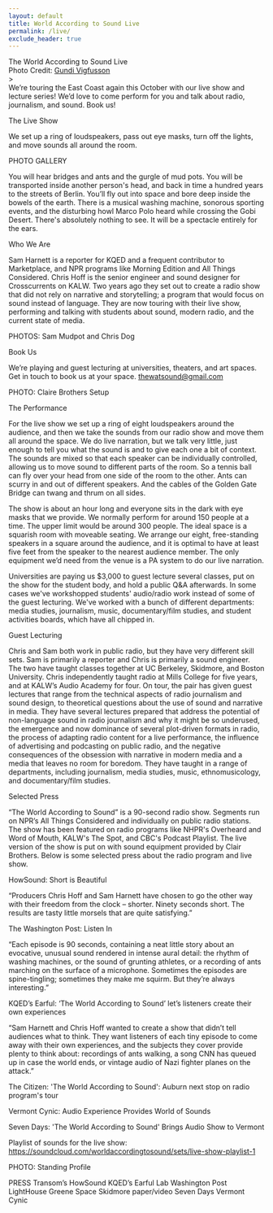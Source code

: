 ```yaml
---
layout: default
title: World According to Sound Live
permalink: /live/
exclude_header: true
---
```


<div class='tour-header'>The World According to Sound Live</div>
<div class='tour-header-image'></div>
<div class='tour-photo-credit'>Photo Credit: <a href="http://www.vigfusson.com/">Gundi Vigfusson</a></div>>

<div class='tour-dates'>
We’re touring the East Coast again this October with our live show and lecture series! We’d love to come perform for you and talk about radio, journalism, and sound. Book us!
</div>

The Live Show

We set up a ring of loudspeakers, pass out eye masks, turn off the lights, and move sounds all around the room. 

PHOTO GALLERY

You will hear bridges and ants and the gurgle of mud pots. You will be transported inside another person's head, and back in time a hundred years to the streets of Berlin. You’ll fly out into space and bore deep inside the bowels of the earth. There is a musical washing machine, sonorous sporting events, and the disturbing howl Marco Polo heard while crossing the Gobi Desert. There's absolutely nothing to see. It will be a spectacle entirely for the ears.

Who We Are 

Sam Harnett is a reporter for KQED and a frequent contributor to Marketplace, and NPR programs like Morning Edition and All Things Considered. Chris Hoff is the senior engineer and sound designer for Crosscurrents on KALW. Two years ago they set out to create a radio show that did not rely on narrative and storytelling; a program that would focus on sound instead of language. They are now touring with their live show, performing and talking with students about sound, modern radio, and the current state of media.

PHOTOS: Sam Mudpot and Chris Dog

Book Us

We’re playing and guest lecturing at universities, theaters, and art spaces. Get in touch to book us at your space. thewatsound@gmail.com

PHOTO: Claire Brothers Setup

The Performance

For the live show we set up a ring of eight loudspeakers around the audience, and then we take the sounds from our radio show and move them all around the space. We do live narration, but we talk very little, just enough to tell you what the sound is and to give each one a bit of context. The sounds are mixed so that each speaker can be individually controlled, allowing us to move sound to different parts of the room. So a tennis ball can fly over your head from one side of the room to the other. Ants can scurry in and out of different speakers. And the cables of the Golden Gate Bridge can twang and thrum on all sides. 

The show is about an hour long and everyone sits in the dark with eye masks that we provide. We normally perform for around 150 people at a time. The upper limit would be around 300 people. The ideal space is a squarish room with moveable seating. We arrange our eight, free-standing speakers in a square around the audience, and it is optimal to have at least five feet from the speaker to the nearest audience member. The only equipment we’d need from the venue is a PA system to do our live narration.

Universities are paying us $3,000 to guest lecture several classes, put on the show for the student body, and hold a public Q&A afterwards. In some cases we've workshopped students' audio/radio work instead of some of the guest lecturing. We've worked with a bunch of different departments: media studies, journalism, music, documentary/film studies, and student activities boards, which have all chipped in.

Guest Lecturing

Chris and Sam both work in public radio, but they have very different skill sets. Sam is primarily a reporter and Chris is primarily a sound engineer. The two have taught classes together at UC Berkeley, Skidmore, and Boston University. Chris independently taught radio at Mills College for five years, and at KALW’s Audio Academy for four. On tour, the pair has given guest lectures that range from the technical aspects of radio journalism and sound design, to theoretical questions about the use of sound and narrative in media. They have several lectures prepared that address the potential of non-language sound in radio journalism and why it might be so underused, the emergence and now dominance of several plot-driven formats in radio, the process of adapting radio content for a live performance, the influence of advertising and podcasting on public radio, and the negative consequences of the obsession with narrative in modern media and a media that leaves no room for boredom. They have taught in a range of departments, including journalism, media studies, music, ethnomusicology, and documentary/film studies.

Selected Press

“The World According to Sound” is a 90-second radio show. Segments run on NPR’s All Things Considered and individually on public radio stations. The show has been featured on radio programs like NHPR's Overheard and Word of Mouth, KALW's The Spot, and CBC's Podcast Playlist. The live version of the show is put on with sound equipment provided by Clair Brothers. Below is some selected press about the radio program and live show.

HowSound: Short is Beautiful 

“Producers Chris Hoff and Sam Harnett have chosen to go the other way with their freedom from the clock – shorter. Ninety seconds short. The results are tasty little morsels that are quite satisfying.”

The Washington Post: Listen In

“Each episode is 90 seconds, containing a neat little story about an evocative, unusual sound rendered in intense aural detail: the rhythm of washing machines, or the sound of grunting athletes, or a recording of ants marching on the surface of a microphone. Sometimes the episodes are spine-tingling; sometimes they make me squirm. But they’re always interesting.”

KQED’s Earful: ‘The World According to Sound’ let’s listeners create their own experiences

“Sam Harnett and Chris Hoff wanted to create a show that didn’t tell audiences what to think. They want listeners of each tiny episode to come away with their own experiences, and the subjects they cover provide plenty to think about: recordings of ants walking, a song CNN has queued up in case the world ends, or vintage audio of Nazi fighter planes on the attack.”

The Citizen: 'The World According to Sound': Auburn next stop on radio program's tour

Vermont Cynic: Audio Experience Provides World of Sounds

Seven Days: 'The World According to Sound' Brings Audio Show to Vermont

Playlist of sounds for the live show: https://soundcloud.com/worldaccordingtosound/sets/live-show-playlist-1 

PHOTO: Standing Profile

PRESS
Transom’s HowSound
KQED’s Earful
Lab
Washington Post
LightHouse
Greene Space
Skidmore paper/video
Seven Days
Vermont Cynic


